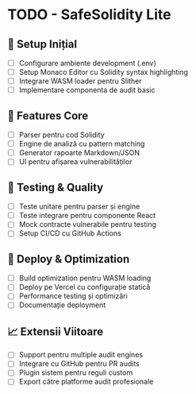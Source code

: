 # TODO - SafeSolidity Lite

## 🎯 Setup Inițial

- [ ] Configurare ambiente development (.env)
- [ ] Setup Monaco Editor cu Solidity syntax highlighting
- [ ] Integrare WASM loader pentru Slither
- [ ] Implementare componenta de audit basic

## 🔧 Features Core

- [ ] Parser pentru cod Solidity
- [ ] Engine de analiză cu pattern matching
- [ ] Generator rapoarte Markdown/JSON
- [ ] UI pentru afișarea vulnerabilităților

## 🧪 Testing & Quality

- [ ] Teste unitare pentru parser și engine
- [ ] Teste integrare pentru componente React
- [ ] Mock contracte vulnerabile pentru testing
- [ ] Setup CI/CD cu GitHub Actions

## 🚀 Deploy & Optimization

- [ ] Build optimization pentru WASM loading
- [ ] Deploy pe Vercel cu configurație statică
- [ ] Performance testing și optimizări
- [ ] Documentație deployment

## 📈 Extensii Viitoare

- [ ] Support pentru multiple audit engines
- [ ] Integrare cu GitHub pentru PR audits
- [ ] Plugin sistem pentru reguli custom
- [ ] Export către platforme audit profesionale
